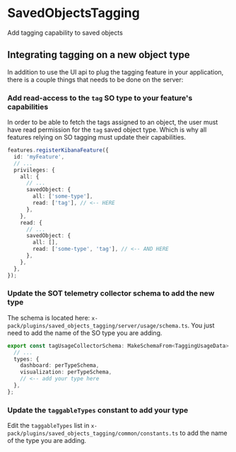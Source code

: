 # SavedObjectsTagging

Add tagging capability to saved objects

## Integrating tagging on a new object type

In addition to use the UI api to plug the tagging feature in your application, there is a couple
things that needs to be done on the server:

### Add read-access to the `tag` SO type to your feature's capabilities

In order to be able to fetch the tags assigned to an object, the user must have read permission
for the `tag` saved object type. Which is why all features relying on SO tagging must update
their capabilities.

```typescript
features.registerKibanaFeature({
  id: 'myFeature',
  // ...
  privileges: {
    all: {
      // ...
      savedObject: {
        all: ['some-type'],
        read: ['tag'], // <-- HERE
      },
    },
    read: {
      // ...
      savedObject: {
        all: [],
        read: ['some-type', 'tag'], // <-- AND HERE
      },
    },
  },
});
```

### Update the SOT telemetry collector schema to add the new type

The schema is located here: `x-pack/plugins/saved_objects_tagging/server/usage/schema.ts`. You
just need to add the name of the SO type you are adding.

```ts
export const tagUsageCollectorSchema: MakeSchemaFrom<TaggingUsageData> = {
  // ...
  types: {
    dashboard: perTypeSchema,
    visualization: perTypeSchema,
    // <-- add your type here
  },
};
```

### Update the `taggableTypes` constant to add your type

Edit the `taggableTypes` list in `x-pack/plugins/saved_objects_tagging/common/constants.ts` to add
the name of the type you are adding.
